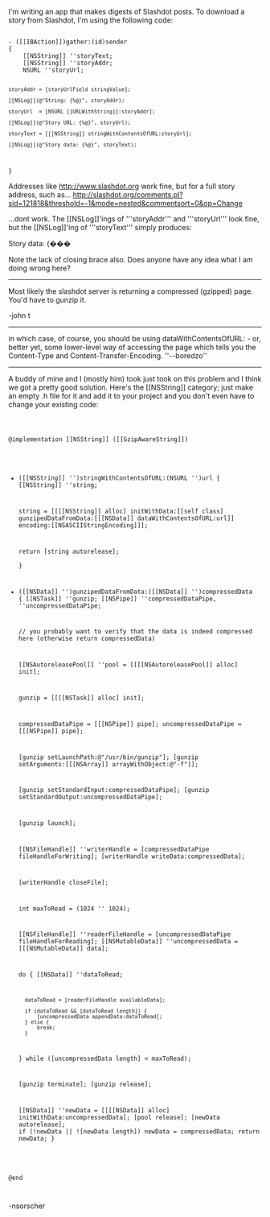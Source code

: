 I'm writing an app that makes digests of Slashdot posts. To download a story from Slashdot, I'm using the following code:

<code>
- ([[IBAction]])gather:(id)sender
{
	[[NSString]] ''storyText;
	[[NSString]] ''storyAddr;
	NSURL ''storyUrl;

	storyAddr = [storyUrlField stringValue];
	
	[[NSLog]](@"String: {%@}", storyAddr);
	
	storyUrl  = [NSURL [[URLWithString]]:storyAddr];
	
	[[NSLog]](@"Story URL: {%@}", storyUrl);
	
	storyText = [[[NSString]] stringWithContentsOfURL:storyUrl];
	
	[[NSLog]](@"Story data: {%@}", storyText);
}
</code>

Addresses like http://www.slashdot.org work fine, but for a full story address, such as...
http://slashdot.org/comments.pl?sid=121818&threshold=-1&mode=nested&commentsort=0&op=Change

...dont work. The [[NSLog]]'ings of '''storyAddr''' and '''storyUrl''' look fine, but the [[NSLog]]'ing of '''storyText''' simply produces:

Story data: {���

Note the lack of closing brace also. Does anyone have any idea what I am doing wrong here?

----

Most likely the slashdot server is returning a compressed (gzipped) page. You'd have to gunzip it.

-john t

----

in which case, of course, you should be using dataWithContentsOfURL: - or, better yet, some lower-level way of accessing the page which tells you the Content-Type and Content-Transfer-Encoding. ''--boredzo''


----

A buddy of mine and I (mostly him) took just took on this problem and I think we got a pretty good solution.  Here's the [[NSString]] category; just make an empty .h file for it and add it to your project and you don't even have to change your existing code:

<code>

@implementation [[NSString]] ([[GzipAwareString]])

+ ([[NSString]] '')stringWithContentsOfURL:(NSURL '')url
{
    [[NSString]]    ''string;
    
    string = [[[[NSString]] alloc] initWithData:[[self class] gunzipedDataFromData:[[[NSData]] dataWithContentsOfURL:url]] encoding:[[NSASCIIStringEncoding]]];
    
    return [string autorelease];        
}

+ ([[NSData]] '')gunzipedDataFromData:([[NSData]] '')compressedData
{
    [[NSTask]]  ''gunzip;
    [[NSPipe]]  ''compressedDataPipe, ''uncompressedDataPipe;
    
    // you probably want to verify that the data is indeed compressed here (otherwise return compressedData)
    
    [[NSAutoreleasePool]] ''pool = [[[[NSAutoreleasePool]] alloc] init];
       
    gunzip = [[[[NSTask]] alloc] init];
    
    compressedDataPipe = [[[NSPipe]] pipe];
    uncompressedDataPipe = [[[NSPipe]] pipe];
    
    [gunzip setLaunchPath:@"/usr/bin/gunzip"];
    [gunzip setArguments:[[[NSArray]] arrayWithObject:@"-f"]];
    
    [gunzip setStandardInput:compressedDataPipe];
    [gunzip setStandardOutput:uncompressedDataPipe];
    
    [gunzip launch];
    
    [[NSFileHandle]] ''writerHandle = [compressedDataPipe fileHandleForWriting];
    [writerHandle writeData:compressedData];
    
    [writerHandle closeFile];
    
    int maxToRead = (1024 '' 1024);
    
    [[NSFileHandle]]    ''readerFileHandle = [uncompressedDataPipe fileHandleForReading];
    [[NSMutableData]]   ''uncompressedData = [[[NSMutableData]] data];
    
    do {
        [[NSData]]  ''dataToRead;
        
        dataToRead = [readerFileHandle availableData];
        
        if (dataToRead && [dataToRead length]) {
            [uncompressedData appendData:dataToRead];
        } else {
            break;
        }
        
    } while ([uncompressedData length] < maxToRead);
    
    [gunzip terminate];
    [gunzip release];
    
    [[NSData]] ''newData = [[[[NSData]] alloc] initWithData:uncompressedData];
    [pool release];
    [newData autorelease];
    if (!newData || ![newData length]) newData = compressedData;
    return newData;
}


@end

</code>

-nsorscher